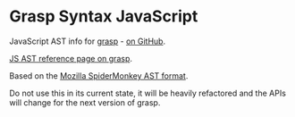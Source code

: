 # Grasp Syntax JavaScript

JavaScript AST info for [grasp](http://graspjs.com) - [on GitHub](https://github.com/gkz/grasp).

[JS AST reference page on grasp](http://graspjs.com/docs/syntax-js/).

Based on the [Mozilla SpiderMonkey AST format](https://developer.mozilla.org/en-US/docs/SpiderMonkey/Parser_API).

Do not use this in its current state, it will be heavily refactored and the APIs will change for the next version of grasp.
